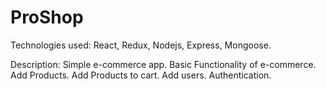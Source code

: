 # ProShop

Technologies used:
  React, Redux, Nodejs, Express, Mongoose.
  
Description:
  Simple e-commerce app.
  Basic Functionality of e-commerce.
  Add Products. Add Products to cart. 
  Add users. Authentication.
